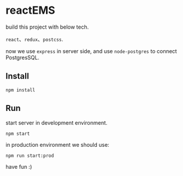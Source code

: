 # reactEMS

build this project with below tech.

`react`、`redux`、`postcss`.

now we use `express` in server side, and use `node-postgres` to connect PostgresSQL.

## Install

```
npm install
```

## Run

start server in development environment.

```
npm start
```

in production environment we should use:

```
npm run start:prod
```

have fun :)
